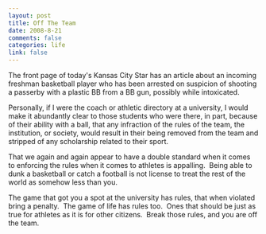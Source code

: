 ```yaml
--- 
layout: post
title: Off The Team
date: 2008-8-21
comments: false
categories: life
link: false
---
```

The front page of today's Kansas City Star has an article about an incoming freshman basketball player who has been arrested on suspicion of shooting a passerby with a plastic BB from a BB gun, possibly while intoxicated.

Personally, if I were the coach or athletic directory at a university, I would make it abundantly clear to those students who were there, in part, because of their ability with a ball, that any infraction of the rules of the team, the institution, or society, would result in their being removed from the team and stripped of any scholarship related to their sport.

That we again and again appear to have a double standard when it comes to enforcing the rules when it comes to athletes is appalling.  Being able to dunk a basketball or catch a football is not license to treat the rest of the world as somehow less than you.

The game that got you a spot at the university has rules, that when violated bring a penalty.  The game of life has rules too.  Ones that should be just as true for athletes as it is for other citizens.  Break those rules, and you are off the team.
